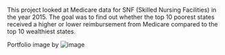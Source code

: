 This project looked at Medicare data for SNF (Skilled Nursing Facilities) in the year 2015. The goal was to find out whether the top 10 poorest states received a higher or lower reimbursement from Medicare compared to the top 10 wealthiest states. 

Portfolio image by ![image](https://user-images.githubusercontent.com/48367764/124679483-1723b000-de8a-11eb-8044-24f37a6976de.png)
